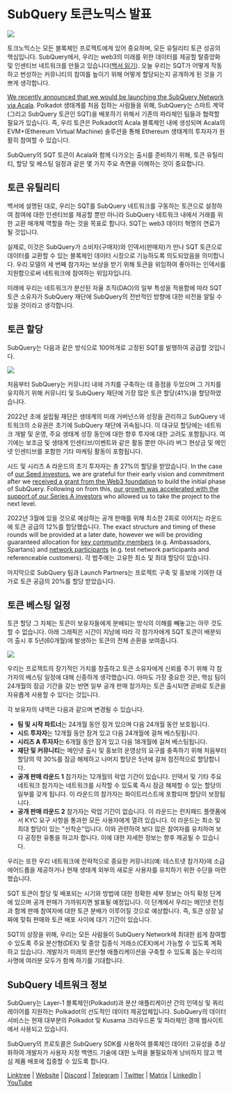 # SubQuery 토큰노믹스 발표

![](https://miro.medium.com/max/1400/1*e42FM0TsNgOM3VacoctOzQ.png)

토크노믹스는 모든 블록체인 프로젝트에게 있어 중요하며, 모든 유틸리티 토큰 성공의 핵심입니다. SubQuery에서, 우리는 web3의 미래를 위한 데이터를 제공할 탈중앙화 및 인센티브 네트워크를 만들고 있습니다([백서 읽기](https://static.subquery.network/whitepaper.pdf)). 오늘 우리는 SQT가 어떻게 작동하고 번성하는 커뮤니티의 참여를 높이기 위해 어떻게 할당되는지 공개하게 된 것을 기쁘게 생각합니다.

[We recently announced that we would be launching the SubQuery Network via Acala](./20211220-tokenomics.md). Polkadot 생태계를 처음 접하는 사람들을 위해, SubQuery는 스마트 계약(그리고 SubQuery 토큰인 SQT)을 배포하기 위해서 기존의 파라체인 팀들과 협력할 필요가 있습니다. 즉, 우리 토큰은 Polkadot의 Acala 블록체인 내에 생성되며 Acala의 EVM+(Ethereum Virtual Machine) 솔루션을 통해 Ethereum 생태계의 투자자가 원활히 참여할 수 있습니다.

SubQuery의 SQT 토큰이 Acala와 함께 다가오는 출시를 준비하기 위해, 토큰 유틸리티, 할당 및 베스팅 일정과 같은 몇 가지 주요 측면을 이해하는 것이 중요합니다.

## 토큰 유틸리티

백서에 설명된 대로, 우리는 SQT를 SubQuery 네트워크를 구동하는 토큰으로 설정하여 참여에 대한 인센티브를 제공할 뿐만 아니라 SubQuery 네트워크 내에서 거래를 위한 교환 매개체 역할을 하는 것을 목표로 합니다. SQT는 web3 데이터 혁명의 연료가 될 것입니다.

실제로, 이것은 SubQuery가 소비자(구매자)와 인덱서(판매자)가 만나 SQT 토큰으로 데이터를 교환할 수 있는 블록체인 데이터 시장으로 기능하도록 의도되었음을 의미합니다. 우리 모델의 세 번째 참가자는 보상을 받기 위해 토큰을 위임하여 좋아하는 인덱서를 지원함으로써 네트워크에 참여하는 위임자입니다.

미래에 우리는 네트워크가 분산된 자율 조직(DAO)의 일부 특성을 적용함에 따라 SQT 토큰 소유자가 SubQuery 재단에 SubQuery의 전반적인 방향에 대한 비전을 알릴 수 있을 것이라고 생각합니다.

## 토큰 할당

SubQuery는 다음과 같은 방식으로 100억개로 고정된 SQT를 발행하여 공급할 것입니다.

![](https://miro.medium.com/max/1400/0*eG2TM3J0NZDaT14m)

처음부터 SubQuery는 커뮤니티 내에 가치를 구축하는 데 중점을 두었으며 그 가치를 유지하기 위해 커뮤니티 및 SubQuery 재단에 가장 많은 토큰 할당(41%)을 할당하였습니다.

2022년 초에 설립될 재단은 생태계의 미래 거버넌스와 성장을 관리하고 SubQuery 네트워크의 소유권은 초기에 SubQuery 재단에 귀속됩니다. 이 대규모 할당에는 네트워크 개발 및 운영, 주요 생태계 성장 동인에 대한 향후 투자에 대한 고려도 포함됩니다. 여기에는 보조금 및 생태계 인센티브/이벤트와 같은 활동 뿐만 아니라 버그 현상금 및 메인넷 인센티브를 포함한 기타 마케팅 활동이 포함됩니다.

시드 및 시리즈 A 라운드의 초기 투자자는 총 27%의 할당을 받았습니다. In the case of [our Seed investors](./20210312-SubQuery-Raises-%241.8M-Seed-Round-for-Future-Expansion.md), we are grateful for their early vision and commitment after we [received a grant from the Web3 foundation](./20210207-SubQuery-Delivers-Its-Open-Source-SDK-Following-a-Web3-Foundation-Grant.md) to build the initial phase of SubQuery. Following on from this, [our growth was accelerated with the support of our Series A investors](./20210908-SubQuery-Announces-US%249-Million-Funding-Round.md) who allowed us to take the project to the next level.

2022년 3월에 있을 것으로 예상하는 공개 판매를 위해 최소한 2회로 이어지는 라운드에 토큰 공급의 12%를 할당했습니다. The exact structure and timing of these rounds will be provided at a later date, however we will be providing guaranteed allocation for [key community members](./20210713-Introducing-the-SubQuery-Ambassador-Program.md) (e.g. Ambassadors, Spartans) and [network participants](./20211202-indexer-invitation.md) (e.g. test network participants and referenceable customers). 각 범주에는 고유한 최소 및 최대 할당이 있습니다.

마지막으로 SubQuery 팀과 Launch Partners는 프로젝트 구축 및 홍보에 기여한 대가로 토큰 공급의 20%를 할당 받았습니다.

## 토큰 베스팅 일정

토큰 할당 그 자체는 토큰이 보유자들에게 분배되는 방식의 이해를 빼놓고는 아무 것도 할 수 없습니다.  아래 그래픽은 시간이 지남에 따라 각 참가자에게 SQT 토큰이 배분되어 출시 후 5년(60개월)에 발생하는 토큰의 전체 순환을 보여줍니다.

![](https://miro.medium.com/max/1400/0*mfIBkH4SjFZgGuIq)

우리는 프로젝트의 장기적인 가치를 창출하고 토큰 소유자에게 신뢰를 주기 위해 각 참가자의 베스팅 일정에 대해 신중하게 생각했습니다. 아마도 가장 중요한 것은, 핵심 팀이 24개월의 잠금 기간을 갖는 반면 일부 공개 판매 참가자는 토큰 출시되면 곧바로 토큰을 자유롭게 사용할 수 있다는 것입니다.

각 보유자의 내역은 다음과 같으며 변경될 수 있습니다.

- **팀 및 시작 파트너**는 24개월 동안 잠겨 있으며 다음 24개월 동안 보호됩니다.
- **시드 투자자**는 12개월 동안 잠겨 있고 다음 24개월에 걸쳐 베스팅됩니다.
- **시리즈 A 투자자**는 6개월 동안 잠겨 있고 다음 18개월에 걸쳐 베스팅됩니다.
- **재단 및 커뮤니티**는 메인넷 출시 및 홍보의 운영상의 요구를 충족하기 위해 처음부터 할당의 약 30%를 잠금 해제하고 나머지 할당은 5년에 걸쳐 점진적으로 할당합니다.
- **공개 판매 라운드 1** 참가자는 12개월의 락업 기간이 있습니다. 인덱서 및 기타 주요 네트워크 참가자는 네트워크를 시작할 수 있도록 즉시 잠금 해제할 수 있는 할당의 일부를 갖게 됩니다. 이 라운드의 참가자는 화이트리스트에 포함되며 할당이 보장됩니다.
- **공개 판매 라운드 2** 참가자는 락업 기간이 없습니다. 이 라운드는 런치패드 플랫폼에서 KYC 요구 사항을 통과한 모든 사용자에게 열려 있습니다. 이 라운드는 최소 및 최대 할당이 있는 "선착순"입니다. 이와 관련하여 보다 많은 참여자를 유치하여 보다 공정한 유통을 하고자 합니다. 이에 대한 자세한 정보는 향후 제공될 수 있습니다.

우리는 또한 우리 네트워크에 전략적으로 중요한 커뮤니티(예: 테스트넷 참가자)에 소급 에어드롭을 제공하거나 현재 생태계 외부의 새로운 사용자를 유치하기 위한 수단을 마련했습니다.

SQT 토큰이 할당 및 배포되는 시기와 방법에 대한 정확한 세부 정보는 아직 확정 단계에 있으며 공개 판매가 가까워지면 발표될 예정입니다. 이 단계에서 우리는 메인넷 런칭과 함께 판매 참여자에 대한 토큰 분배가 이루어질 것으로 예상합니다. 즉, 토큰 상장 날짜에 맞춰 판매와 토큰 배포 사이에 대기 기간이 있습니다.

SQT의 상장을 위해, 우리는 모든 사람들이 SubQuery Network에 최대한 쉽게 참여할 수 있도록 주요 분산형(DEX) 및 중앙 집중식 거래소(CEX)에서 가능할 수 있도록 계획하고 있습니다. 개발자가 미래의 분산형 애플리케이션을 구축할 수 있도록 돕는 우리의 사명에 여러분 모두가 함께 하기를 기대합니다.

## SubQuery 네트워크 정보

SubQuery는 Layer-1 블록체인(Polkadot)과 분산 애플리케이션 간의 인덱싱 및 쿼리 레이어를 지원하는 Polkadot의 선도적인 데이터 제공업체입니다. SubQuery의 데이터 서비스는 현재 대부분의 Polkadot 및 Kusama 크라우드론 및 파라체인 경매 웹사이트에서 사용되고 있습니다.

SubQuery의 프로토콜은 SubQuery SDK를 사용하여 블록체인 데이터 고유성을 추상화하여 개발자가 사용자 지정 백엔드 기술에 대한 노력을 불필요하게 낭비하지 않고 핵심 제품 배포에 집중할 수 있도록 합니다.

​​​​[Linktree](https://linktr.ee/subquerynetwork) | [Website](https://subquery.network/) | [Discord](https://discord.com/invite/78zg8aBSMG) | [Telegram](https://t.me/subquerynetwork) | [Twitter](https://twitter.com/subquerynetwork) | [Matrix](https://matrix.to/#/#subquery:matrix.org) | [LinkedIn](https://www.linkedin.com/company/subquery) | [YouTube](https://www.youtube.com/channel/UCi1a6NUUjegcLHDFLr7CqLw)

